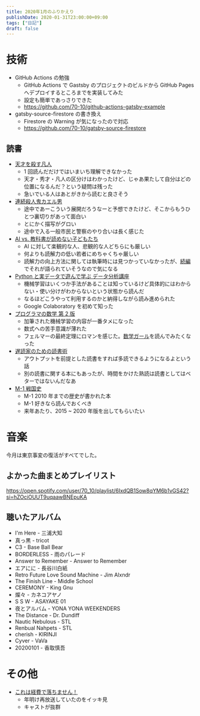```yaml
---
title: 2020年1月のふりかえり
publishDate: 2020-01-31T23:00:00+09:00
tags: ["日記"]
draft: false
---
```


# 技術

- GitHub Actions の勉強
  - GitHub Actions で Gastsby のプロジェクトのビルドから GitHub Pages へデプロイするところまでを実装してみた
  - 設定も簡単であっさりできた
  - https://github.com/70-10/github-actions-gatsby-example
- gatsby-source-firestore の書き換え
  - Firestore の Warning が気になったので対応
  - https://github.com/70-10/gatsby-source-firestore

## 読書

- [天才を殺す凡人](https://www.amazon.co.jp/dp/B07MG34ZDX)
  - 1 回読んだだけではいまいち理解できなかった
  - 天才・秀才・凡人の区分けはわかったけど、じゃあ果たして自分はどの位置になるんだ？という疑問は残った
  - 急いでいる人はあとがきから読むと良さそう
- [連続殺人鬼カエル男](https://www.amazon.co.jp/dp/B082X5BS3G)
  - 途中であーこういう展開だろうなーと予想できたけど、そこからもうひとつ裏切りがあって面白い
  - とにかく描写がグロい
  - 途中で入る一般市民と警察のやり合いは長く感じた
- [AI vs. 教科書が読めない子どもたち](https://www.amazon.co.jp/dp/B0791XCYQG)
  - AI に対して楽観的な人、悲観的な人どちらにも厳しい
  - 何よりも読解力の低い若者にめちゃくちゃ厳しい
  - 読解力の向上方法に関しては執筆時には見つかっていなかったが、[続編](https://www.amazon.co.jp/dp/4492762507)でそれが語られていそうなので気になる
- [Python と実データで遊んで学ぶ データ分析講座](https://www.amazon.co.jp/dp/B07VRZRR1G)
  - 機械学習はいくつか手法があることは知っているけど具体的にはわからない・使い分けがわからないという状態から読んだ
  - なるほどこうやって利用するのかと納得しながら読み進められた
  - Google Colaboratory を初めて知った
- [プログラマの数学 第 2 版](https://www.amazon.co.jp/dp/B079JLW5YN)
  - 加筆された機械学習の内容が一番タメになった
  - 数式への苦手意識が薄れた
  - フェルマーの最終定理にロマンを感じた。[数学ガール](https://www.amazon.co.jp/dp/B00I8AT1CM)を読んでみたくなった
- [遅読家のための読書術](https://www.amazon.co.jp/dp/B01CDPH0DY)
  - アウトプットを前提とした読書をすれば多読できるようになるよという話
  - 別の読書に関する本にもあったが、時間をかけた熟読は読書としてはベターではないんだなあ
- [M-1 戦国史](https://www.amazon.co.jp/dp/B009TN4XES)
  - M-1 2010 年までの歴史が書かれた本
  - M-1 好きなら読んでおくべき
  - 来年あたり、2015 ~ 2020 年版を出してもらいたい

# 音楽

今月は東京事変の復活がすべてでした。

## よかった曲まとめプレイリスト

https://open.spotify.com/user/70_10/playlist/6IxdQB1Sow8qYM6b1vGS42?si=hZOciOUUT9uqaawBNEpuKA

## 聴いたアルバム

- I'm Here - 三浦大知
- 真っ黒 - tricot
- C3 - Base Ball Bear
- BORDERLESS - 雨のパレード
- Answer to Remember - Answer to Remember
- エアにに - 長谷川白紙
- Retro Future Love Sound Machine - Jim Alxndr
- The Finish Line - Middle School
- CEREMONY - King Gnu
- 燦々 - カネコアヤノ
- S S W - ASAYAKE 01
- 夜とアルバム - YONA YONA WEEKENDERS
- The Distance - Dr. Dundiff
- Nautic Nebulous - STL
- Renbual Nahpets - STL
- cherish - KIRINJI
- Cyver - VaVa
- 20200101 - 香取慎吾

# その他

- [これは経費で落ちません！](https://www.nhk.or.jp/drama/drama10/keihi/)
  - 年明け再放送していたのをイッキ見
  - キャストが抜群

